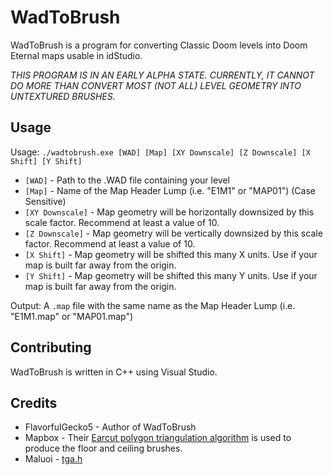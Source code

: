 # WadToBrush
WadToBrush is a program for converting Classic Doom levels into Doom Eternal maps usable in idStudio. 

*THIS PROGRAM IS IN AN EARLY ALPHA STATE. CURRENTLY, IT CANNOT DO MORE THAN CONVERT MOST (NOT ALL) LEVEL GEOMETRY INTO UNTEXTURED BRUSHES.*

## Usage
Usage: `./wadtobrush.exe [WAD] [Map] [XY Downscale] [Z Downscale] [X Shift] [Y Shift]`
* `[WAD]` - Path to the .WAD file containing your level
* `[Map]` - Name of the Map Header Lump (i.e. "E1M1" or "MAP01") (Case Sensitive)
* `[XY Downscale]` - Map geometry will be horizontally downsized by this scale factor. Recommend at least a value of 10.
* `[Z Downscale]` - Map geometry will be vertically downsized by this scale factor. Recommend at least a value of 10.
* `[X Shift]` - Map geometry will be shifted this many X units. Use if your map is built far away from the origin.
* `[Y Shift]` - Map geometry will be shifted this many Y units. Use if your map is built far away from the origin.

Output: A `.map` file with the same name as the Map Header Lump (i.e. "E1M1.map" or "MAP01.map") 

## Contributing
WadToBrush is written in C++ using Visual Studio.

## Credits
* FlavorfulGecko5 - Author of WadToBrush
* Mapbox - Their [Earcut polygon triangulation algorithm](https://github.com/mapbox/earcut.hpp) is used to produce the floor and ceiling brushes.
* Maluoi - [tga.h](https://gist.github.com/maluoi/ade07688e741ab188841223b8ffeed22)